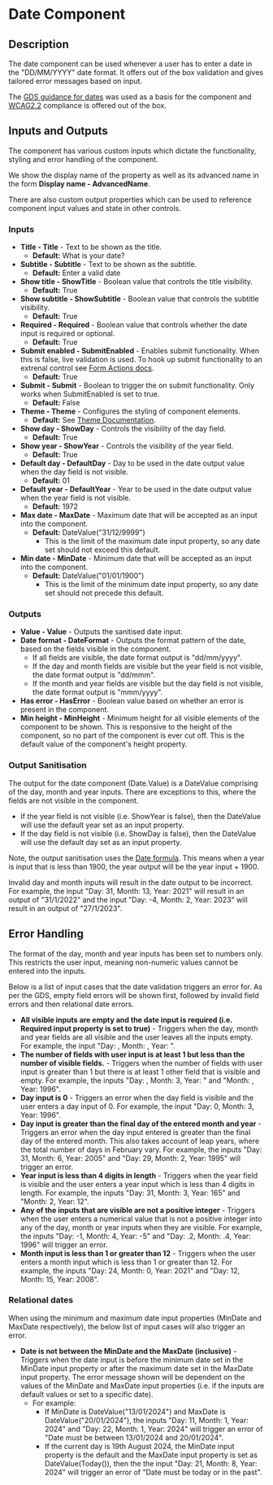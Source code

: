 # Date Component

## Description

The date component can be used whenever a user has to enter a date in the "DD/MM/YYYY" date format. It offers out of the box validation and gives tailored error messages based on input.

The [GDS guidance for dates](https://design-system.service.gov.uk/patterns/dates/) was used as a basis for the component and [WCAG2.2](https://www.w3.org/WAI/WCAG22/Understanding/) compliance is offered out of the box.

## Inputs and Outputs

The component has various custom inputs which dictate the functionality, styling and error handling of the component.

We show the display name of the property as well as its advanced name in the form **Display name - AdvancedName**.

There are also custom output properties which can be used to reference component input values and state in other controls.

### Inputs

- **Title - Title** - Text to be shown as the title.
    - **Default:** What is your date?
- **Subtitle - Subtitle** - Text to be shown as the subtitle.
    - **Default:** Enter a valid date
- **Show title - ShowTitle** - Boolean value that controls the title visibility.
    - **Default:** True
- **Show subtitle - ShowSubtitle** - Boolean value that controls the subtitle visibility.
    - **Default:** True
- **Required - Required** - Boolean value that controls whether the date input is required or optional.
    - **Default:** True
- **Submit enabled - SubmitEnabled** - Enables submit functionality. When this is false, live validation is used. To hook up submit functionality to an extrenal control see [Form Actions docs](./../FormActions.md).
    - **Default:** True
- **Submit - Submit** - Boolean to trigger the on submit functionality. Only works when SubmitEnabled is set to true.
    - **Default:** False
- **Theme - Theme** - Configures the styling of component elements.
    - **Default:** See [Theme Documentation](../Theme.md).
- **Show day - ShowDay** - Controls the visibility of the day field.
    - **Default:** True
- **Show year - ShowYear** - Controls the visibility of the year field.
    - **Default:** True
- **Default day - DefaultDay** - Day to be used in the date output value when the day field is not visible.
    - **Default:** 01
- **Default year - DefaultYear** - Year to be used in the date output value when the year field is not visible.
    - **Default:** 1972
- **Max date - MaxDate** - Maximum date that will be accepted as an input into the component.
    - **Default:** DateValue("31/12/9999")
        - This is the limit of the maximum date input property, so any date set should not exceed this default.
- **Min date - MinDate** - Minimum date that will be accepted as an input into the component.
    - **Default:** DateValue("01/01/1900")
        - This is the limit of the minimum date input property, so any date set should not precede this default.

### Outputs

- **Value - Value** - Outputs the sanitised date input.
- **Date format - DateFormat** - Outputs the format pattern of the date, based on the fields visible in the component.
    - If all fields are visible, the date format output is "dd/mm/yyyy".
    - If the day and month fields are visible but the year field is not visible, the date format output is "dd/mmm".
    - If the month and year fields are visible but the day field is not visible, the date format output is "mmm/yyyy".
- **Has error - HasError** - Boolean value based on whether an error is present in the component.
- **Min height - MinHeight** - Minimum height for all visible elements of the component to be shown. This is responsive to the height of the component, so no part of the component is ever cut off. This is the default value of the component's height property.

### Output Sanitisation

The output for the date component (Date.Value) is a DateValue comprising of the day, month and year inputs. There are exceptions to this, where the fields are not visible in the component.
- If the year field is not visible (i.e. ShowYear is false), then the DateValue will use the default year set as an input property.
- If the day field is not visible (i.e. ShowDay is false), then the DateValue will use the default day set as an input property.

Note, the output sanitisation uses the [Date formula](https://learn.microsoft.com/en-us/power-platform/power-fx/reference/function-date-time). This means when a year is input that is less than 1900, the year output will be the year input + 1900.

Invalid day and month inputs will result in the date output to be incorrect. For example, the input "Day: 31, Month: 13, Year: 2021" will result in an output of "31/1/2022" and the input "Day: -4, Month: 2, Year: 2023" will result in an output of "27/1/2023".

## Error Handling

The format of the day, month and year inputs has been set to numbers only. This restricts the user input, meaning non-numeric values cannot be entered into the inputs.

Below is a list of input cases that the date validation triggers an error for. As per the GDS, empty field errors will be shown first, followed by invalid field errors and then relational date errors.

- **All visible inputs are empty and the date input is required (i.e. Required input property is set to true)** - Triggers when the day, month and year fields are all visible and the user leaves all the inputs empty. For example, the input "Day: , Month: , Year: ".
- **The number of fields with user input is at least 1 but less than the number of visible fields.** - Triggers when the number of fields with user input is greater than 1 but there is at least 1 other field that is visible and empty. For example, the inputs "Day: , Month: 3, Year: " and "Month: , Year: 1996".
- **Day input is 0** - Triggers an error when the day field is visible and the user enters a day input of 0. For example, the input "Day: 0, Month: 3, Year: 1996".
- **Day input is greater than the final day of the entered month and year** - Triggers an error when the day input entered is greater than the final day of the entered month. This also takes account of leap years, where the total number of days in February vary. For example, the inputs "Day: 31, Month: 6, Year: 2005" and "Day: 29, Month: 2, Year: 1995" will trigger an error.
- **Year input is less than 4 digits in length** - Triggers when the year field is visible and the user enters a year input which is less than 4 digits in length. For example, the inputs "Day: 31, Month: 3, Year: 165" and "Month: 2, Year: 12".
- **Any of the inputs that are visible are not a positive integer** - Triggers when the user enters a numerical value that is not a positive integer into any of the day, month or year inputs when they are visible. For example, the inputs "Day: -1, Month: 4, Year: -5" and "Day: .2, Month: .4, Year: 1996" will trigger an error.
- **Month input is less than 1 or greater than 12** - Triggers when the user enters a month input which is less than 1 or greater than 12. For example, the inputs "Day: 24, Month: 0, Year: 2021" and "Day: 12, Month: 15, Year: 2008".

### Relational dates
When using the minimum and maximum date input properties (MinDate and MaxDate respectively), the below list of input cases will also trigger an error.

- **Date is not between the MinDate and the MaxDate (inclusive)** - Triggers when the date input is before the minimum date set in the MinDate input property or after the maximum date set in the MaxDate input property. The error message shown will be dependent on the values of the MinDate and MaxDate input properties (i.e. if the inputs are default values or set to a specific date). 
    - For example:
        - If MinDate is DateValue("13/01/2024") and MaxDate is DateValue("20/01/2024"), the inputs "Day: 11, Month: 1, Year: 2024" and "Day: 22, Month: 1, Year: 2024" will trigger an error of "Date must be between 13/01/2024 and 20/01/2024". 
        - If the current day is 19th August 2024, the MinDate input property is the default and the MaxDate input property is set as DateValue(Today()), then the the input "Day: 21, Month: 8, Year: 2024" will trigger an error of "Date must be today or in the past".